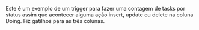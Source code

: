 Este é um exemplo de um trigger para fazer uma contagem de tasks por status assim que acontecer alguma ação insert, update ou delete na coluna Doing. Fiz gatilhos para as três colunas.
